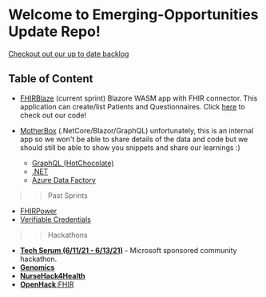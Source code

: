 # Welcome to Emerging-Opportunities Update Repo!

[Checkout out our up to date backlog](https://dev.azure.com/HLSHack/CSU%20Backlog/_backlogs/backlog/CSU%20Backlog%20Team/Epics)

## Table of Content

- [FHIRBlaze](./FHIR/FhirBlaze) (current sprint) 
  Blazore WASM app with FHIR connector. This application can create/list Patients and Questionnaires. Click [here](https://github.com/microsoft/fhirblaze) to check out our code! 

- [MotherBox](./MotherBox) (.NetCore/Blazor/GraphQL) 
  unfortunately, this is an internal app so we won't be able to share details of the data and code but we should still be able to show you snippets and share our learnings :)

  - [GraphQL (HotChocolate)](./MotherBox/GraphQL)
  - [.NET](./MotherBox/.NET)
  - [Azure Data Factory](./MotherBox/ADF)


>> Past Sprints
- [FHIRPower](./FHIR/FHIRPower)
- [Verifiable Credentials](./Verifiable-Credentials)

>> Hackathons
- [**Tech Serum (6/11/21 - 6/13/21)**](https://www.thewhyse.com/events/techserum-healthcare-er-visit/) - Microsoft sponsored community hackathon. 
- [**Genomics**](./Genomics)
- [**NurseHack4Health**](./NurseHack4Health)
- [**OpenHack**:FHIR](./FHIR/Hackathon)
